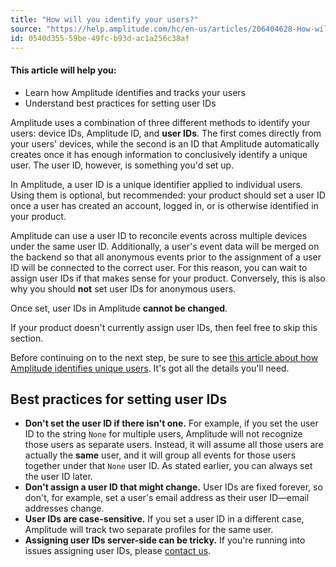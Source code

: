 ```yaml
---
title: "How will you identify your users?"
source: "https://help.amplitude.com/hc/en-us/articles/206404628-How-will-you-identify-your-users-"
id: 0540d355-59be-49fc-b93d-ac1a256c38af
---
```


#### This article will help you:

* Learn how Amplitude identifies and tracks your users
* Understand best practices for setting user IDs

Amplitude uses a combination of three different methods to identify your users: device IDs, Amplitude ID, and **user IDs**. The first comes directly from your users' devices, while the second is an ID that Amplitude automatically creates once it has enough information to conclusively identify a unique user. The user ID, however, is something you'd set up.

In Amplitude, a user ID is a unique identifier applied to individual users. Using them is optional, but recommended: your product should set a user ID once a user has created an account, logged in, or is otherwise identified in your product.

Amplitude can use a user ID to reconcile events across multiple devices under the same user ID. Additionally, a user's event data will be merged on the backend so that all anonymous events prior to the assignment of a user ID will be connected to the correct user. For this reason, you can wait to assign user IDs if that makes sense for your product. Conversely, this is also why you should **not** set user IDs for anonymous users.

Once set, user IDs in Amplitude **cannot be changed**.

If your product doesn't currently assign user IDs, then feel free to skip this section.

Before continuing on to the next step, be sure to see [this article about how Amplitude identifies unique users](/cdp/sources/instrument-track-unique-users). It's got all the details you'll need.

## Best practices for setting user IDs

* **Don't set the user ID if there isn't one.** For example, if you set the user ID to the string `None`  for multiple users, Amplitude will not recognize those users as separate users. Instead, it will assume all those users are actually the **same** user, and it will group all events for those users together under that `None`  user ID. As stated earlier, you can always set the user ID later.
* **Don't assign a user ID that might change.** User IDs are fixed forever, so don't, for example, set a user's email address as their user ID—email addresses change.
* **User IDs are case-sensitive.** If you set a user ID in a different case, Amplitude will track two separate profiles for the same user.
* **Assigning user IDs server-side can be tricky.** If you're running into issues assigning user IDs, please [contact us](/hc/en-us/requests/new).
